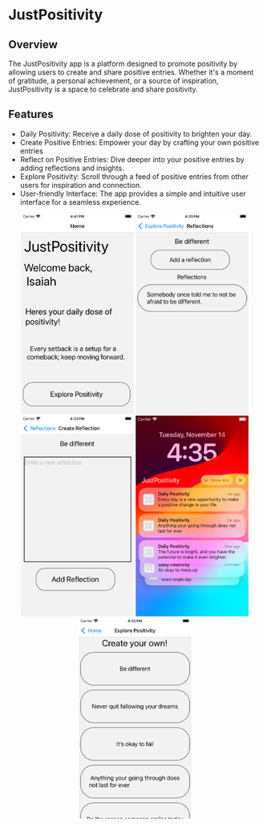 # JustPositivity

## Overview

The JustPositivity app is a platform designed to promote positivity by allowing users to create and share positive entries. Whether it's a moment of gratitude, a personal achievement, or a source of inspiration, JustPositivity is a space to celebrate and share positivity.

## Features

- Daily Positivity: Receive a daily dose of positivity to brighten your day.
- Create Positive Entries: Empower your day by crafting your own positive entries
- Reflect on Positive Entries: Dive deeper into your positive entries by adding reflections and insights.
- Explore Positivity: Scroll through a feed of positive entries from other users for inspiration and connection.
- User-friendly Interface: The app provides a simple and intuitive user interface for a seamless experience.

<div align="center">
   <img src="./Images/Home_Screen.png" alt="Home" width="225" height="400" /> <img src="./Images/Reflection_Screen.png" alt="Reflection" width="225" height="400" /> <img src="./Images/Create_Reflection_Screen.png" alt="Create Reflection" width="225" height="400" /> <img src="./Images/Notifications.png" alt="Notifications" width="225" height="400" />

   <img src="./Images/Explore_Positivity_Screen.png" alt="Explore Positivity" width="225" height="400" />
</div>
